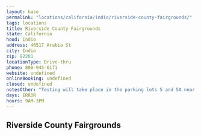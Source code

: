 ```yaml
---
layout: base
permalink: "locations/california/indio/riverside-county-fairgrounds/"
tags: locations
title: Riverside County Fairgrounds
state: California
hood: Indio
address: 46517 Arabia St
city: Indio
zip: 92201
locationType: Drive-thru
phone: 800-945-6171
website: undefined
onlineBooking: undefined
closed: undefined
notesOther: "Testing will take place in the parking lots 5 and 5A near Arabia Street, between Highway 111 and Dr Carreon Boulevard"
days: ERROR
hours: 9AM-3PM
---
```

## Riverside County Fairgrounds